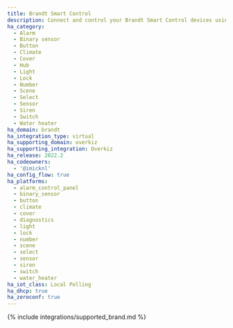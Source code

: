 ```yaml
---
title: Brandt Smart Control
description: Connect and control your Brandt Smart Control devices using the Overkiz integration
ha_category:
  - Alarm
  - Binary sensor
  - Button
  - Climate
  - Cover
  - Hub
  - Light
  - Lock
  - Number
  - Scene
  - Select
  - Sensor
  - Siren
  - Switch
  - Water heater
ha_domain: brandt
ha_integration_type: virtual
ha_supporting_domain: overkiz
ha_supporting_integration: Overkiz
ha_release: 2022.2
ha_codeowners:
  - '@imicknl'
ha_config_flow: true
ha_platforms:
  - alarm_control_panel
  - binary_sensor
  - button
  - climate
  - cover
  - diagnostics
  - light
  - lock
  - number
  - scene
  - select
  - sensor
  - siren
  - switch
  - water_heater
ha_iot_class: Local Polling
ha_dhcp: true
ha_zeroconf: true
---
```


{% include integrations/supported_brand.md %}
